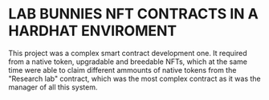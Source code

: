 # LAB BUNNIES NFT CONTRACTS IN A HARDHAT ENVIROMENT

This project was a complex smart contract development one. It required from a native token, upgradable and breedable NFTs, which at the same time were able to claim different ammounts of native tokens from the "Research lab" contract, which was the most complex contract as it was the manager of all this system.
